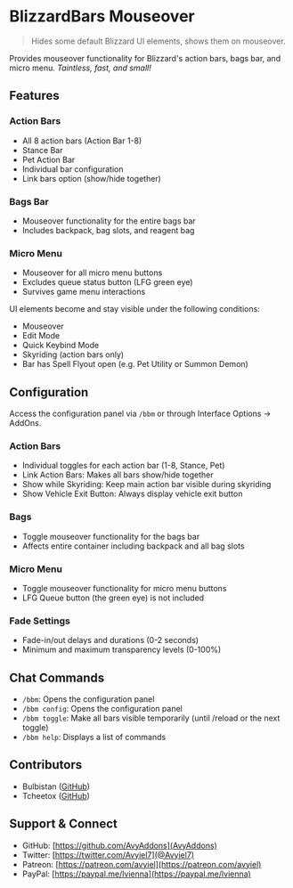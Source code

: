 # BlizzardBars Mouseover
> Hides some default Blizzard UI elements, shows them on mouseover.

Provides mouseover functionality for Blizzard's action bars, bags bar, and micro menu. _Taintless, fast, and small!_

## Features

### Action Bars
- All 8 action bars (Action Bar 1-8)
- Stance Bar
- Pet Action Bar
- Individual bar configuration
- Link bars option (show/hide together)

### Bags Bar
- Mouseover functionality for the entire bags bar
- Includes backpack, bag slots, and reagent bag

### Micro Menu
- Mouseover for all micro menu buttons
- Excludes queue status button (LFG green eye)
- Survives game menu interactions

UI elements become and stay visible under the following conditions:

- Mouseover
- Edit Mode
- Quick Keybind Mode
- Skyriding (action bars only)
- Bar has Spell Flyout open (e.g. Pet Utility or Summon Demon)

## Configuration

Access the configuration panel via `/bbm` or through Interface Options → AddOns.

### Action Bars
- Individual toggles for each action bar (1-8, Stance, Pet)
- Link Action Bars: Makes all bars show/hide together
- Show while Skyriding: Keep main action bar visible during skyriding
- Show Vehicle Exit Button: Always display vehicle exit button

### Bags
- Toggle mouseover functionality for the bags bar
- Affects entire container including backpack and all bag slots

### Micro Menu
- Toggle mouseover functionality for micro menu buttons
- LFG Queue button (the green eye) is not included

### Fade Settings
- Fade-in/out delays and durations (0-2 seconds)
- Minimum and maximum transparency levels (0-100%)

## Chat Commands

- `/bbm`: Opens the configuration panel
- `/bbm config`: Opens the configuration panel
- `/bbm toggle`: Make all bars visible temporarily (until /reload or the next toggle)
- `/bbm help`: Displays a list of commands

## Contributors

- Bulbistan ([GitHub](https://github.com/Bulbistan))
- Tcheetox ([GitHub](https://github.com/Tcheetox))

## Support & Connect

- GitHub: [https://github.com/AvyAddons](AvyAddons)
- Twitter: [https://twitter.com/Avyiel7](@Avyiel7)
- Patreon: [https://patreon.com/avyiel](https://patreon.com/avyiel)
- PayPal: [https://paypal.me/lvienna](https://paypal.me/lvienna)
